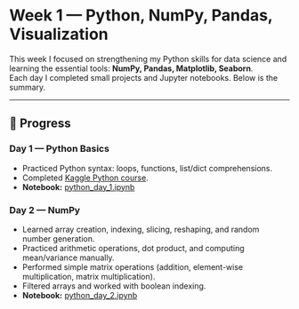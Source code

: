 # Week 1 — Python, NumPy, Pandas, Visualization

This week I focused on strengthening my Python skills for data science and learning the essential tools: **NumPy, Pandas, Matplotlib, Seaborn**.  
Each day I completed small projects and Jupyter notebooks. Below is the summary.

---

## 📅 Progress

### Day 1 — Python Basics
- Practiced Python syntax: loops, functions, list/dict comprehensions.
- Completed [Kaggle Python course](https://www.kaggle.com/learn/python).
- **Notebook:** [python_day_1.ipynb](python_day_1.ipynb)

### Day 2 — NumPy
- Learned array creation, indexing, slicing, reshaping, and random number generation.
- Practiced arithmetic operations, dot product, and computing mean/variance manually.
- Performed simple matrix operations (addition, element-wise multiplication, matrix multiplication).
- Filtered arrays and worked with boolean indexing.
- **Notebook:** [python_day_2.ipynb](day2_numpy.ipynb)